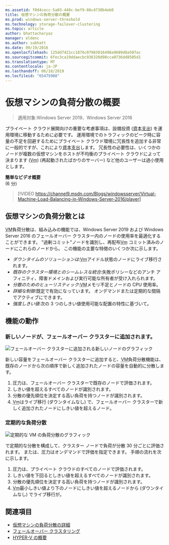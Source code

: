 ```yaml
---
ms.assetid: f0d4cecc-5a03-448c-bef9-86c4730b4eb0
title: 仮想マシンの負荷分散の概要
ms.prod: windows-server-threshold
ms.technology: storage-failover-clustering
ms.topic: article
author: bhattacharyaz
manager: eldenc
ms.author: subhatt
ms.date: 09/19/2016
ms.openlocfilehash: 125dd7421cc1876c07983016498a9689d8a507ac
ms.sourcegitcommit: 6fec3ca19ddaecbc936320d98cca0736dd8505d1
ms.translationtype: MT
ms.contentlocale: ja-JP
ms.lasthandoff: 06/18/2019
ms.locfileid: "65475988"
---
```

# <a name="virtual-machine-load-balancing-overview"></a>仮想マシンの負荷分散の概要

> 適用対象:Windows Server 2019、Windows Server 2016

プライベート クラウド展開向けの重要な考慮事項は、設備投資 (<abbr title="設備投資">資本支出</abbr>) を運用環境に移動するために必要です。 運用環境でのトラフィックのピーク時に容量の不足を回避するためにプライベート クラウド環境に冗長性を追加する非常に一般的ですが、これにより<abbr title="設備投資">資本支出</abbr>します。 冗長性の必要性は、いくつかのノードが複数の仮想マシンをホストが不均衡のプライベート クラウドによって決まります (<abbr title="仮想マシン">Vm</abbr>) (再起動されたばかりのサーバー) など他のユーザーは過小使用とします。

<strong>簡単なビデオ概要</strong><br>(6 分)<br>
> [!VIDEO https://channel9.msdn.com/Blogs/windowsserver/Virtual-Machine-Load-Balancing-in-Windows-Server-2016/player]

## <a id="what-is-vm-load-balancing"></a>仮想マシンの負荷分散とは
<abbr title="仮想マシン">VM</abbr>負荷分散は、組み込みの機能では、Windows Server 2019 および Windows Server 2016 のフェールオーバー クラスター内のノードの使用率を最適化することができます。 "過剰コミット"ノードを識別し、再配布<abbr title="仮想マシン">Vm</abbr> コミット済みのノードにこれらのノードから。 この機能の主要な特徴のいくつか次に示します。

* *ダウンタイムのソリューションは*:<abbr title="仮想マシン">Vm</abbr>アイドル状態のノードにライブ移行されます。
* *既存のクラスター環境とのシームレスな統合*:失敗ポリシーなどのアンチ アフィニティ、障害ドメインおよび実行可能な所有者が受け入れられます。
* *分散のためのヒューリスティック*:<abbr title="仮想マシン">VM</abbr>メモリ不足とノードの CPU 使用率。
* *詳細な制御*:既定で有効になっています。 オンデマンドまたは定期的な間隔でアクティブにできます。
* *強度しきい値*:次の 3 つのしきい値使用可能な配置の特性に基づいて。

## <a id="feature-in-action"></a>機能の動作
### <a id="new-node-added"></a>新しいノードが、フェールオーバー クラスターに追加されます。
![フェールオーバー クラスターに追加される新しいノードのグラフィック](media/vm-load-balancing/overview-VM-load-balancing-1.png)

新しい容量をフェールオーバー クラスターに追加すると、<abbr title="仮想マシン">VM</abbr>負荷分散機能は、既存のノードから次の順序で新しく追加されたノードの容量を自動的に分散します。

1. 圧力は、フェールオーバー クラスターで既存のノードで評価されます。
2. しきい値を超えるすべてのノードが識別されます。
3. 分散の優先順位を決定する高い負荷を持つノードが識別されます。
4. <abbr title="仮想マシン">Vm</abbr>はライブ移行 (ダウンタイムなし) で、フェールオーバー クラスターで新しく追加されたノードにしきい値を超えるノード。

### <a id="recurring-load-balancing"></a>定期的な負荷分散
![定期的な VM の負荷分散のグラフィック](media/vm-load-balancing/overview-VM-load-balancing-2.png)

で定期的な分散を構成して、クラスター ノードで負荷が分散 30 分ごとに評価されます。 または、圧力はオンデマンドで評価を指定できます。 手順の流れを次に示します。

1. 圧力は、プライベート クラウドのすべてのノードで評価されます。
2. しきい値を下回るとしきい値を超えるすべてのノードが識別されます。
3. 分散の優先順位を決定する高い負荷を持つノードが識別されます。
4. <abbr title="仮想マシン">Vm</abbr>最小しきい値より下のノードにしきい値を超えるノードから (ダウンタイムなし) でライブ移行が。

## <a name="see-also"></a>関連項目
* [仮想マシンの負荷分散の詳細](vm-load-balancing-deep-dive.md)
* [フェールオーバー クラスタリング](failover-clustering-overview.md)
* [HYPER-V の概要](../virtualization/hyper-v/Hyper-V-on-Windows-Server.md)
